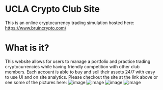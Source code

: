# UCLA Crypto Club Site
This is an online cryptocurrency trading simulation hosted here: https://www.bruincrypto.com/
# What is it?
This website allows for users to manage a portfolio and practice trading cryptocurrencies while having friendly competition with other club members. Each account is able to buy and sell their assets 24/7 with easy to use UI and on site analytics. Please checkout the site at the link above or see some of the pictures here:
![image](https://user-images.githubusercontent.com/35084309/230800171-fe9b3853-1b61-46ac-8c0a-edc9086659bb.png)
![image](https://user-images.githubusercontent.com/35084309/230800153-9f398b9b-0afa-4faa-8ff4-b4549a47f946.png)
![image](https://user-images.githubusercontent.com/35084309/230800195-55e2058a-4176-4808-a233-88f3e14d8545.png)
![image](https://user-images.githubusercontent.com/35084309/230800211-bb43a2b8-ddbd-4e2f-9fb3-54405d2f5b60.png)

